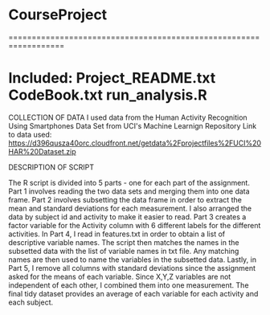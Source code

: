 # CourseProject
==================================================================

Included:
Project_README.txt
CodeBook.txt
run_analysis.R
==================================================================

COLLECTION OF DATA
I used data from the Human Activity Recognition Using Smartphones Data Set from UCI's Machine Learnign Repository
Link to data used: https://d396qusza40orc.cloudfront.net/getdata%2Fprojectfiles%2FUCI%20HAR%20Dataset.zip 

DESCRIPTION OF SCRIPT

The R script is divided into 5 parts - one for each part of the assignment. 
Part 1 involves reading the two data sets and merging them into one data frame. 
Part 2 involves subsetting the data frame in order to extract the mean and standard deviations for each measurement. I also arranged the data by subject id and activity to make it easier to read.
Part 3 creates a factor variable for the Activity column with 6 different labels for the different activities. 
In Part 4, I read in features.txt in order to obtain a list of descriptive variable names. The script then matches the names in the subsetted data with the list of variable names in txt file. Any matching names are then used to name the variables in the subsetted data. 
Lastly, in Part 5, I remove all columns with standard deviations since the assignment asked for the means of each variable. Since X,Y,Z variables are not independent of each other, I combined them into one measurement. The final tidy dataset provides an average of each variable for each activity and each subject.


